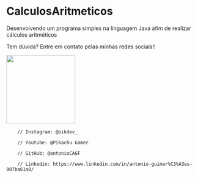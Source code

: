 # CalculosAritmeticos
Desenvolvendo um programa simples na linguagem Java afim de realizar cálculos aritméticos

Tem dúvida? Entre em contato pelas minhas redes sociais!!

<img height="180em" src="https://github-readme-stats.vercel.app/api?username=antonioCAGF&show_icons=true&theme=dracula&include_all_commits=true&count_private=true"/>

		// Instagram: @pikdev_

		// Youtube: @Pikachu Gamer
		
		// GitHub: @antonioCAGF
		
		// Linkedin: https://www.linkedin.com/in/antonio-guimar%C3%A3es-007ba61a8/
